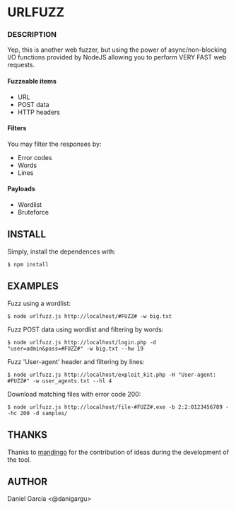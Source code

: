 # URLFUZZ

### DESCRIPTION
Yep, this is another web fuzzer, but using the power of async/non-blocking I/O functions provided by NodeJS allowing you to perform VERY FAST web requests.

#### Fuzzeable items

* URL
* POST data
* HTTP headers

#### Filters

You may filter the responses by:

* Error codes
* Words
* Lines

#### Payloads

* Wordlist
* Bruteforce

## INSTALL

Simply, install the dependences with:

 `$ npm install`

## EXAMPLES

Fuzz using a wordlist:

`$ node urlfuzz.js http://localhost/#FUZZ# -w big.txt`

Fuzz POST data using wordlist and filtering by words:

`$ node urlfuzz.js http://localhost/login.php -d "user=admin&pass=#FUZZ#" -w big.txt --hw 19`

Fuzz 'User-agent' header and filtering by lines:

`$ node urlfuzz.js http://localhost/exploit_kit.php -H "User-agent: #FUZZ#" -w user_agents.txt --hl 4`

Download matching files with error code 200:

`$ node urlfuzz.js http://localhost/file-#FUZZ#.exe -b 2:2:0123456789 --hc 200 -d samples/`

## THANKS

Thanks to [mandingo](URL "https://twitter.com/m_ndingo") for the contribution of ideas during the development of the tool.

## AUTHOR

Daniel García <@danigargu>
